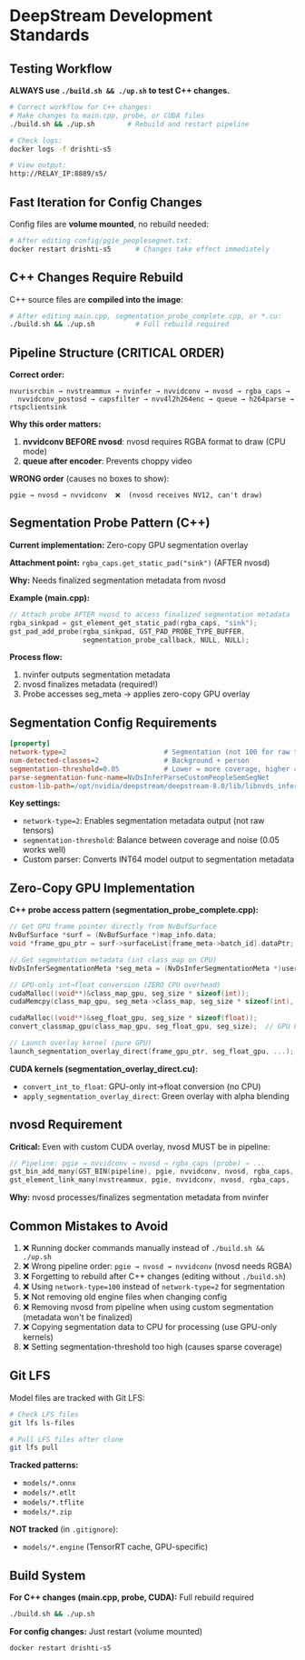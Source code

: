 # DeepStream Development Standards

## Testing Workflow

**ALWAYS use `./build.sh && ./up.sh` to test C++ changes.**

```bash
# Correct workflow for C++ changes:
# Make changes to main.cpp, probe, or CUDA files
./build.sh && ./up.sh        # Rebuild and restart pipeline

# Check logs:
docker logs -f drishti-s5

# View output:
http://RELAY_IP:8889/s5/
```

## Fast Iteration for Config Changes

Config files are **volume mounted**, no rebuild needed:

```bash
# After editing config/pgie_peoplesegnet.txt:
docker restart drishti-s5      # Changes take effect immediately
```

## C++ Changes Require Rebuild

C++ source files are **compiled into the image**:

```bash
# After editing main.cpp, segmentation_probe_complete.cpp, or *.cu:
./build.sh && ./up.sh          # Full rebuild required
```

## Pipeline Structure (CRITICAL ORDER)

**Correct order:**
```
nvurisrcbin → nvstreammux → nvinfer → nvvidconv → nvosd → rgba_caps →
  nvvidconv_postosd → capsfilter → nvv4l2h264enc → queue → h264parse → rtspclientsink
```

**Why this order matters:**
1. **nvvidconv BEFORE nvosd**: nvosd requires RGBA format to draw (CPU mode)
2. **queue after encoder**: Prevents choppy video

**WRONG order** (causes no boxes to show):
```
pgie → nvosd → nvvidconv  ❌  (nvosd receives NV12, can't draw)
```

## Segmentation Probe Pattern (C++)

**Current implementation:** Zero-copy GPU segmentation overlay

**Attachment point:** `rgba_caps.get_static_pad("sink")` (AFTER nvosd)

**Why:** Needs finalized segmentation metadata from nvosd

**Example (main.cpp):**
```cpp
// Attach probe AFTER nvosd to access finalized segmentation metadata
rgba_sinkpad = gst_element_get_static_pad(rgba_caps, "sink");
gst_pad_add_probe(rgba_sinkpad, GST_PAD_PROBE_TYPE_BUFFER,
                  segmentation_probe_callback, NULL, NULL);
```

**Process flow:**
1. nvinfer outputs segmentation metadata
2. nvosd finalizes metadata (required!)
3. Probe accesses seg_meta → applies zero-copy GPU overlay

## Segmentation Config Requirements

```ini
[property]
network-type=2                        # Segmentation (not 100 for raw tensors)
num-detected-classes=2                # Background + person
segmentation-threshold=0.05           # Lower = more coverage, higher = less noise
parse-segmentation-func-name=NvDsInferParseCustomPeopleSemSegNet
custom-lib-path=/opt/nvidia/deepstream/deepstream-8.0/lib/libnvds_infercustomparser.so
```

**Key settings:**
- `network-type=2`: Enables segmentation metadata output (not raw tensors)
- `segmentation-threshold`: Balance between coverage and noise (0.05 works well)
- Custom parser: Converts INT64 model output to segmentation metadata

## Zero-Copy GPU Implementation

**C++ probe access pattern (segmentation_probe_complete.cpp):**

```cpp
// Get GPU frame pointer directly from NvBufSurface
NvBufSurface *surf = (NvBufSurface *)map_info.data;
void *frame_gpu_ptr = surf->surfaceList[frame_meta->batch_id].dataPtr;

// Get segmentation metadata (int class_map on CPU)
NvDsInferSegmentationMeta *seg_meta = (NvDsInferSegmentationMeta *)user_meta->user_meta_data;

// GPU-only int→float conversion (ZERO CPU overhead)
cudaMalloc((void**)&class_map_gpu, seg_size * sizeof(int));
cudaMemcpy(class_map_gpu, seg_meta->class_map, seg_size * sizeof(int), cudaMemcpyHostToDevice);

cudaMalloc((void**)&seg_float_gpu, seg_size * sizeof(float));
convert_classmap_gpu(class_map_gpu, seg_float_gpu, seg_size);  // GPU kernel

// Launch overlay kernel (pure GPU)
launch_segmentation_overlay_direct(frame_gpu_ptr, seg_float_gpu, ...);
```

**CUDA kernels (segmentation_overlay_direct.cu):**
- `convert_int_to_float`: GPU-only int→float conversion (no CPU)
- `apply_segmentation_overlay_direct`: Green overlay with alpha blending

## nvosd Requirement

**Critical:** Even with custom CUDA overlay, nvosd MUST be in pipeline:

```cpp
// Pipeline: pgie → nvvidconv → nvosd → rgba_caps (probe) → ...
gst_bin_add_many(GST_BIN(pipeline), pgie, nvvidconv, nvosd, rgba_caps, ...);
gst_element_link_many(nvstreammux, pgie, nvvidconv, nvosd, rgba_caps, ...);
```

**Why:** nvosd processes/finalizes segmentation metadata from nvinfer

## Common Mistakes to Avoid

1. ❌ Running docker commands manually instead of `./build.sh && ./up.sh`
2. ❌ Wrong pipeline order: `pgie → nvosd → nvvidconv` (nvosd needs RGBA)
3. ❌ Forgetting to rebuild after C++ changes (editing without `./build.sh`)
4. ❌ Using `network-type=100` instead of `network-type=2` for segmentation
5. ❌ Not removing old engine files when changing config
6. ❌ Removing nvosd from pipeline when using custom segmentation (metadata won't be finalized)
7. ❌ Copying segmentation data to CPU for processing (use GPU-only kernels)
8. ❌ Setting segmentation-threshold too high (causes sparse coverage)

## Git LFS

Model files are tracked with Git LFS:

```bash
# Check LFS files
git lfs ls-files

# Pull LFS files after clone
git lfs pull
```

**Tracked patterns:**
- `models/*.onnx`
- `models/*.etlt`
- `models/*.tflite`
- `models/*.zip`

**NOT tracked** (in `.gitignore`):
- `models/*.engine` (TensorRT cache, GPU-specific)

## Build System

**For C++ changes (main.cpp, probe, CUDA):** Full rebuild required
```bash
./build.sh && ./up.sh
```

**For config changes:** Just restart (volume mounted)
```bash
docker restart drishti-s5
```
